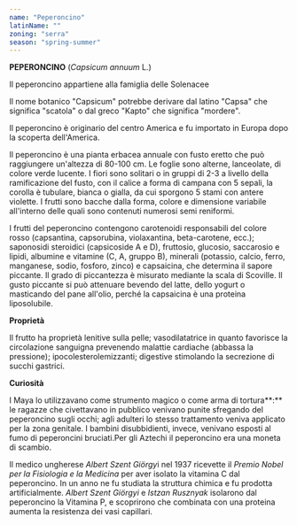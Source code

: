 ```yaml
---
name: "Peperoncino"
latinName: ""
zoning: "serra"
season: "spring-summer"
---
```


**PEPERONCINO** (*Capsicum annuum* L.)

Il peperoncino appartiene alla famiglia delle Solenacee

Il nome botanico "Capsicum" potrebbe derivare dal latino "Capsa" che
significa "scatola" o dal greco "Kapto" che significa "mordere".

Il peperoncino è originario del centro America e fu importato in Europa
dopo la scoperta dell'America.

Il peperoncino è una pianta erbacea annuale con fusto eretto che può
raggiungere un'altezza di 80-100 cm. Le foglie sono alterne, lanceolate,
di colore verde lucente. I fiori sono solitari o in gruppi di 2-3 a
livello della ramificazione del fusto, con il calice a forma di campana
con 5 sepali, la corolla è tubulare, bianca o gialla, da cui sporgono 5
stami con antere violette. I frutti sono bacche dalla forma, colore e
dimensione variabile all'interno delle quali sono contenuti numerosi
semi reniformi.

I frutti del peperoncino contengono carotenoidi responsabili del colore
rosso (capsantina, capsorubina, violaxantina, beta-carotene, ecc.);
saponosidi steroidici (capsicoside A e D), fruttosio, glucosio,
saccarosio e lipidi, albumine e vitamine (C, A, gruppo B), minerali
(potassio, calcio, ferro, manganese, sodio, fosforo, zinco) e
capsaicina, che determina il sapore piccante. Il grado di
piccantezza è misurato mediante la scala di Scoville. Il gusto
piccante si può attenuare bevendo del latte, dello yogurt o masticando
del pane all'olio, perché la capsaicina è una proteina liposolubile.

**Proprietà**

Il frutto ha proprietà lenitive sulla pelle; vasodilatatrice in quanto
favorisce la circolazione sanguigna prevenendo malattie cardiache
(abbassa la pressione); ipocolesterolemizzanti; digestive stimolando la
secrezione di succhi gastrici.

**Curiosità**

I Maya lo utilizzavano come strumento magico o come arma di tortura**:**
le ragazze che civettavano in pubblico venivano punite sfregando del
peperoncino sugli occhi; agli adulteri lo stesso trattamento veniva
applicato per la zona genitale. I bambini disubbidienti, invece,
venivano esposti al fumo di peperoncini bruciati.Per gli Aztechi il
peperoncino era una moneta di scambio.

Il medico ungherese *Albert Szent Giörgy*i nel 1937 ricevette
il *Premio Nobel per la Fisiologia e la Medicina* per aver
isolato la vitamina C dal peperoncino. In un anno ne fu studiata la
struttura chimica e fu prodotta artificialmente. *Albert Szent
Giörgyi* e *Istzan Rusznyak* isolarono dal peperoncino la
Vitamina P, e scoprirono che combinata con una proteina aumenta la
resistenza dei vasi capillari.
